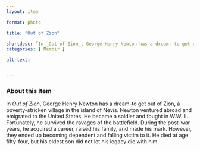 ```yaml
--- 
layout: item 

format: photo 

title: "Out of Zion"

shortdesc: “In _Out of Zion_, George Henry Newton has a dream: to get out of Zion, Nevis.” 
categories: [ Memoir ]

alt-text: 


--- 
```


### About this Item 

In _Out of Zion_, George Henry Newton has a dream-to get out of Zion, a poverty-stricken village in the island of Nevis. Newton ventured abroad and emigrated to the United States. He became a soldier and fought in W.W. II. Fortunately, he survived the ravages of the battlefield. During the post-war years, he acquired a career, raised his family, and made his mark. However, they ended up becoming dependent and falling victim to it. He died at age fifty-four, but his eldest son did not let his legacy die with him. 
